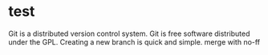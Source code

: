 # test
Git is a distributed version control system.
Git is free software distributed under the GPL.
Creating a new branch is quick and simple.
merge with no-ff
